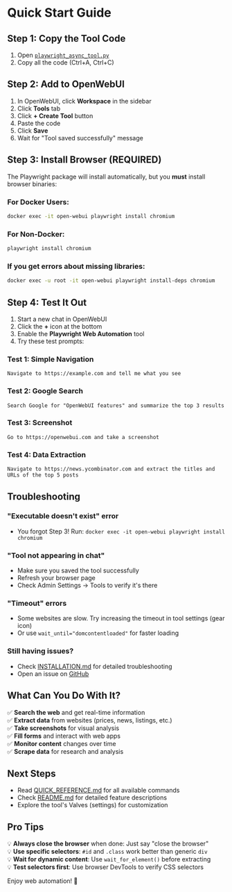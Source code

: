 # Quick Start Guide

## Step 1: Copy the Tool Code

1. Open [`playwright_async_tool.py`](./playwright_async_tool.py)
2. Copy all the code (Ctrl+A, Ctrl+C)

## Step 2: Add to OpenWebUI

1. In OpenWebUI, click **Workspace** in the sidebar
2. Click **Tools** tab
3. Click **+ Create Tool** button
4. Paste the code
5. Click **Save**
6. Wait for "Tool saved successfully" message

## Step 3: Install Browser (REQUIRED)

The Playwright package will install automatically, but you **must** install browser binaries:

### For Docker Users:
```bash
docker exec -it open-webui playwright install chromium
```

### For Non-Docker:
```bash
playwright install chromium
```

### If you get errors about missing libraries:
```bash
docker exec -u root -it open-webui playwright install-deps chromium
```

## Step 4: Test It Out

1. Start a new chat in OpenWebUI
2. Click the **+** icon at the bottom
3. Enable the **Playwright Web Automation** tool
4. Try these test prompts:

### Test 1: Simple Navigation
```
Navigate to https://example.com and tell me what you see
```

### Test 2: Google Search
```
Search Google for "OpenWebUI features" and summarize the top 3 results
```

### Test 3: Screenshot
```
Go to https://openwebui.com and take a screenshot
```

### Test 4: Data Extraction
```
Navigate to https://news.ycombinator.com and extract the titles and URLs of the top 5 posts
```

## Troubleshooting

### "Executable doesn't exist" error
- You forgot Step 3! Run: `docker exec -it open-webui playwright install chromium`

### "Tool not appearing in chat"
- Make sure you saved the tool successfully
- Refresh your browser page
- Check Admin Settings → Tools to verify it's there

### "Timeout" errors
- Some websites are slow. Try increasing the timeout in tool settings (gear icon)
- Or use `wait_until="domcontentloaded"` for faster loading

### Still having issues?
- Check [INSTALLATION.md](./INSTALLATION.md) for detailed troubleshooting
- Open an issue on [GitHub](https://github.com/j4ckxyz/openwebui-playwright-tool/issues)

## What Can You Do With It?

✅ **Search the web** and get real-time information  
✅ **Extract data** from websites (prices, news, listings, etc.)  
✅ **Take screenshots** for visual analysis  
✅ **Fill forms** and interact with web apps  
✅ **Monitor content** changes over time  
✅ **Scrape data** for research and analysis  

## Next Steps

- Read [QUICK_REFERENCE.md](./QUICK_REFERENCE.md) for all available commands
- Check [README.md](./README.md) for detailed feature descriptions
- Explore the tool's Valves (settings) for customization

## Pro Tips

💡 **Always close the browser** when done: Just say "close the browser"  
💡 **Use specific selectors**: `#id` and `.class` work better than generic `div`  
💡 **Wait for dynamic content**: Use `wait_for_element()` before extracting  
💡 **Test selectors first**: Use browser DevTools to verify CSS selectors  

Enjoy web automation! 🚀
